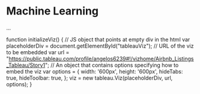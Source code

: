 # Machine Learning

<!-- JS file to enable the JavaScript API. You can point at the
  version on public.tableau.com, online.tableau.com, or your on-prem Server -->
<script src="https://www.public.tableau.com/javascripts/api/tableau-2.js"></script>
...
<!-- Empty div where the viz will be placed -->
<div id="tableauViz"></div>

function initializeViz() {
  // JS object that points at empty div in the html
  var placeholderDiv = document.getElementById("tableauViz");
  // URL of the viz to be embedded
  var url = "https://public.tableau.com/profile/angelos6239#!/vizhome/Airbnb_Listings_Tableau/Story1";
  // An object that contains options specifying how to embed the viz
  var options = {
    width: '600px',
    height: '600px',
    hideTabs: true,
    hideToolbar: true,
  };
  viz = new tableau.Viz(placeholderDiv, url, options);
}
